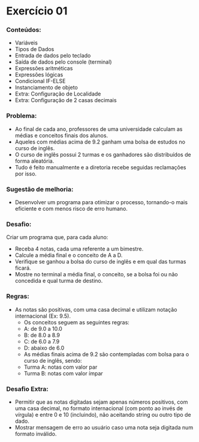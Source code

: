 # Exercício 01

### Conteúdos:
- Variáveis
- Tipos de Dados
- Entrada de dados pelo teclado
- Saída de dados pelo console (terminal)
- Expressões aritméticas
- Expressões lógicas
- Condicional IF-ELSE
- Instanciamento de objeto
- Extra: Configuração de Localidade
- Extra: Configuração de 2 casas decimais

### Problema:
- Ao final de cada ano, professores de uma universidade calculam as médias e conceitos finais dos alunos.
- Aqueles com médias acima de 9.2 ganham uma bolsa de estudos no curso de inglês.
- O curso de inglês possui 2 turmas e os ganhadores são distribuídos de forma aleatória.
- Tudo é feito manualmente e a diretoria recebe seguidas reclamações por isso.

### Sugestão de melhoria:
- Desenvolver um programa para otimizar o processo, tornando-o mais eficiente e com menos risco de erro humano.

### Desafio:
Criar um programa que, para cada aluno:
- Receba 4 notas, cada uma referente a um bimestre.
- Calcule a média final e o conceito de A a D.
- Verifique se ganhou a bolsa do curso de inglês e em qual das turmas ficará.
- Mostre no terminal a média final, o conceito, se a bolsa foi ou não concedida e qual turma de destino.

### Regras:
- As notas são positivas, com uma casa decimal e utilizam notação internacional (Ex: 9.5).
  - Os conceitos seguem as seguintes regras:
  - A: de 9.0 a 10.0
  - B: de 8.0 a 8.9
  - C: de 6.0 a 7.9
  - D: abaixo de 6.0
  - As médias finais acima de 9.2 são contempladas com bolsa para o curso de inglês, sendo:
  - Turma A: notas com valor par
  - Turma B: notas com valor ímpar

### Desafio Extra:
- Permitir que as notas digitadas sejam apenas números positivos, com uma casa decimal, 
  no formato internacional (com ponto ao invés de vírgula) e entre 0 e 10 (incluindo),
  não aceitando string ou outro tipo de dado.
- Mostrar mensagem de erro ao usuário caso uma nota seja digitada num formato inválido. 
